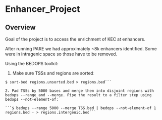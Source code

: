 # Enhancer_Project

## Overview

Goal of the project is to access the enrichment of KEC at enhancers.

After running PARE we had approximately ~8k enhancers identified. Some were in intragenic space so those have to be removed.

Using the BEDOPS toolkit:

1. Make sure TSSs and regions are sorted:

```$ sort-bed TSS.unsorted.bed > TSS.bed
$ sort-bed regions.unsorted.bed > regions.bed```

2. Pad TSSs by 5000 bases and merge them into disjoint regions with bedops --range and --merge. Pipe the result to a filter step using bedops --not-element-of:

```$ bedops --range 5000 --merge TSS.bed | bedops --not-element-of 1 regions.bed - > regions.intergenic.bed```

